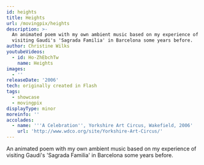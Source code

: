```yaml
---
id: heights
title: Heights
url: /movingpix/heights
description: >-
  An animated poem with my own ambient music based on my experience of
  visiting Gaudi's 'Sagrada Familia' in Barcelona some years before.
author: Christine Wilks
youtubeVideos:
  - id: Ho-ZhEbchTw
    name: Heights
images:
  - ''
releaseDate: '2006'
tech: originally created in Flash
tags:
  - showcase
  - movingpix
displayType: minor
moreinfo: ''
accolades:
  - name: '''A Celebration'', Yorkshire Art Circus, Wakefield, 2006'
    url: 'http://www.wdco.org/site/Yorkshire-Art-Circus/'
---
```



An animated poem with my own ambient music based on my experience of visiting Gaudi's 'Sagrada Familia' in Barcelona some years before.

